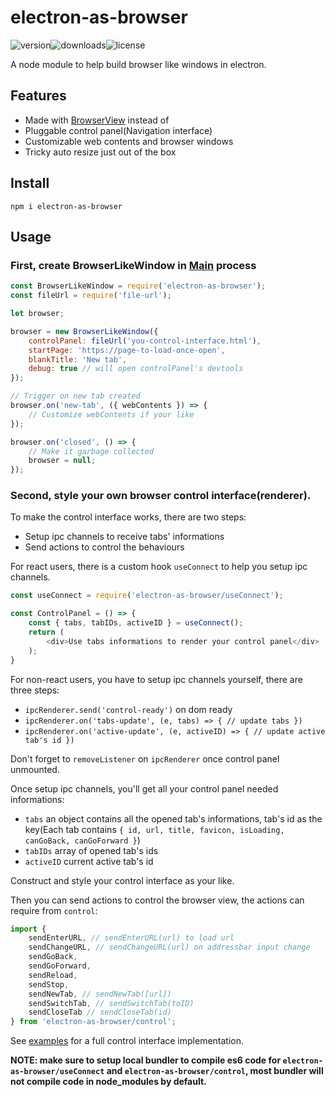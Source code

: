 # electron-as-browser
![version](https://img.shields.io/npm/v/electron-as-browser.svg?style=flat-square)![downloads](https://img.shields.io/npm/dt/electron-as-browser.svg?style=flat-square)![license](https://img.shields.io/npm/l/electron-as-browser.svg?style=flat-square)

A node module to help build	browser like windows in electron.

## Features

- Made with [BrowserView](https://electronjs.org/docs/api/browser-view) instead of [<webview>](https://electronjs.org/docs/api/webview-tag)
- Pluggable control panel(Navigation interface)
- Customizable web contents and browser windows
- Tricky auto resize just out of the box

## Install

`npm i electron-as-browser`

## Usage

### First, create BrowserLikeWindow in [Main](https://electronjs.org/docs/glossary#main-process) process

```javascript
const BrowserLikeWindow = require('electron-as-browser');
const fileUrl = require('file-url');

let browser;

browser = new BrowserLikeWindow({
	controlPanel: fileUrl('you-control-interface.html'),
	startPage: 'https://page-to-load-once-open',
	blankTitle: 'New tab',
	debug: true // will open controlPanel's devtools
});

// Trigger on new tab created
browser.on('new-tab', ({ webContents }) => {
	// Customize webContents if your like
});

browser.on('closed', () => {
	// Make it garbage collected
	browser = null;
});
```

### Second, style your own browser control interface(renderer).

To make the control interface works, there are two steps:

- Setup ipc channels to receive tabs' informations
- Send actions to control the behaviours

For react users, there is a custom hook `useConnect` to help you setup ipc channels.

```javascript
const useConnect = require('electron-as-browser/useConnect');

const ControlPanel = () => {
	const { tabs, tabIDs, activeID } = useConnect();
	return (
		<div>Use tabs informations to render your control panel</div>
	);
}
```

For non-react users, you have to setup ipc channels yourself, there are three steps:

- `ipcRenderer.send('control-ready')` on dom ready
- `ipcRenderer.on('tabs-update', (e, tabs) => { // update tabs })`
- `ipcRenderer.on('active-update', (e, activeID) => { // update active tab's id })`

Don't forget to `removeListener` on `ipcRenderer` once control panel unmounted.

Once setup ipc channels, you'll get all your control panel needed informations:

- `tabs` an object contains all the opened tab's informations, tab's id as the key(Each tab contains `{ id, url, title, favicon, isLoading, canGoBack, canGoForward }`)
- `tabIDs` array of opened tab's ids
- `activeID` current active tab's id

Construct and style your control interface as your like.

Then you can send actions to control the browser view, the actions can require from `control`:

```javascript
import {
	sendEnterURL, // sendEnterURL(url) to load url
	sendChangeURL, // sendChangeURL(url) on addressbar input change
	sendGoBack,
	sendGoForward,
	sendReload,
	sendStop,
	sendNewTab, // sendNewTab([url])
	sendSwitchTab, // sendSwitchTab(toID)
	sendCloseTab // sendCloseTab(id)
} from 'electron-as-browser/control';
```

See [examples](./examples) for a full control interface implementation.

**NOTE: make sure to setup local bundler to compile es6 code for `electron-as-browser/useConnect` and `electron-as-browser/control`, most bundler will not compile code in node_modules by default.**
